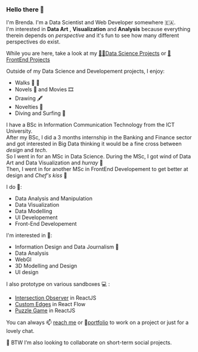 ### Hello there 👋

I'm Brenda. I'm a Data Scientist and Web Developer somewhere 🇪🇦.  
I'm interested in **Data Art** , **Visualization** and **Analysis** because everything therein depends on _perspective_ and it's fun to see how many different perspectives do exist.  

While you are here, take a look at my [👩‍💻Data Science Projects](https://portfolio-qb.vercel.app/) or [🎨 FrontEnd Projects](https://qb-3d.netlify.app)  

Outside of my Data Science and Developement projects, I enjoy:
  - Walks 🥾 📸
  - Novels 📖 and Movies 🎞️
  - Drawing 🖋️
  - Novelties 🎊
  - Diving and Surfing 🌊    
 
I have a BSc in Information Communication Technology from the ICT University.   
After my BSc, I did a 3 months internship in the Banking and Finance sector and got interested in Big Data thinking it would be a fine cross between _design_ and _tech_.   
So I went in for an MSc in Data Science. During the MSc, I got wind of Data Art and Data Visualization and _hurray_ 🎊    
Then, I went in for another MSc in FrontEnd Developement to get better at design and _Chef's kiss_ 🥳

I do 🌱:  
  * Data Analysis and Manipulation
  * Data Visualization
  * Data Modelling
  * UI Developement
  * Front-End Developement

I'm interested in 🤔:
  * Information Design and Data Journalism 🔭
  * Data Analysis
  * WebGl
  * 3D Modelling and Design
  * UI design
  
I also prototype on various sandboxes 💻 :   
  * [Intersection Observer](https://codesandbox.io/s/intersection-observer-framer-motion-gl42y2?file=/src/index.js) in ReactJS
  * [Custom Edges](https://codesandbox.io/s/react-flow-custom-nodes-3tejtp?file=/src/Components/Flow.jsx) in React Flow
  * [Puzzle Game](https://codesandbox.io/s/puzzle-h72q0x?file=/src/GameComponent/game-minimal.js) in ReactJS

  You can always 📫 [reach me](mailto:tebid.qb@gmail.com) or 📜[portfolio](https://drive.google.com/file/d/1Ek4xPBiWYX0lY--kaioftkw31bRd7zH3/view?usp=sharing) to work on a project or just for a lovely chat.

👯 BTW I’m also looking to collaborate on short-term social projects.
